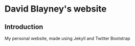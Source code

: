 David Blayney's website
=======================

Introduction
------------
My personal website, made using Jekyll and Twitter Bootstrap
